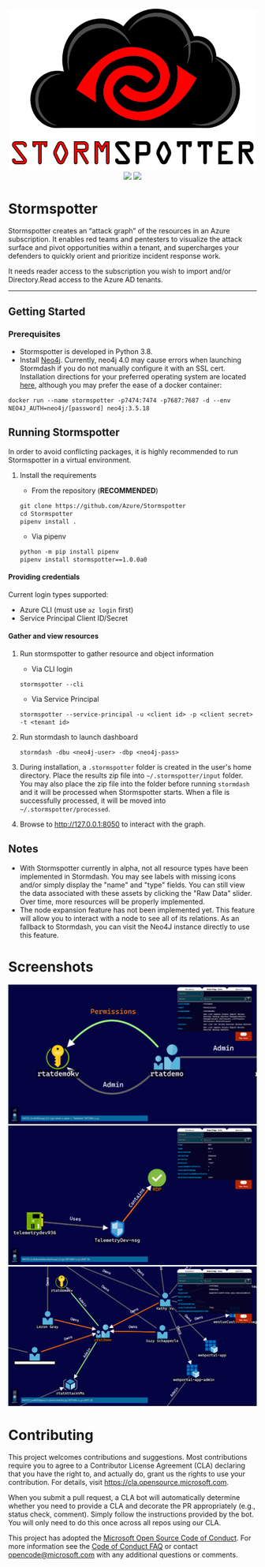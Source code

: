 <p align="center">
    <img src="misc/stormspotter.png" /><br>
    <img src="https://img.shields.io/badge/Version-1.0.0a-red" />
    <img src="https://img.shields.io/badge/python-3.8-success" />
</p>

# Stormspotter

Stormspotter creates an “attack graph” of the resources in an Azure subscription. It enables red teams and pentesters to visualize the attack surface and pivot opportunities within a tenant, and supercharges your defenders to quickly orient and prioritize incident response work.

It needs reader access to the subscription you wish to import and/or Directory.Read access to the Azure AD tenants.

---

## Getting Started

### Prerequisites

- Stormspotter is developed in Python 3.8.
- Install [Neo4j](https://neo4j.com/download/). Currently, neo4j 4.0 may cause errors when launching Stormdash if you do not manually configure it with an SSL cert. Installation directions for your preferred operating system are located [here](https://neo4j.com/docs/operations-manual/current/installation/), although you may prefer the ease of a docker container:

```
docker run --name stormspotter -p7474:7474 -p7687:7687 -d --env NEO4J_AUTH=neo4j/[password] neo4j:3.5.18
```

## Running Stormspotter

In order to avoid conflicting packages, it is highly recommended to run Stormspotter in a virtual environment.

1. Install the requirements

   - From the repository (**RECOMMENDED**)

   ```
   git clone https://github.com/Azure/Stormspotter
   cd Stormspotter
   pipenv install .
   ```

   - Via pipenv

   ```
   python -m pip install pipenv
   pipenv install stormspotter==1.0.0a0
   ```

#### Providing credentials

Current login types supported:

- Azure CLI (must use `az login` first)
- Service Principal Client ID/Secret

#### Gather and view resources

1. Run stormspotter to gather resource and object information

   - Via CLI login

   ```
   stormspotter --cli
   ```

   - Via Service Principal

   ```
   stormspotter --service-principal -u <client id> -p <client secret> -t <tenant id>
   ```

2. Run stormdash to launch dashboard

   ```
   stormdash -dbu <neo4j-user> -dbp <neo4j-pass>
   ```

3. During installation, a `.stormspotter` folder is created in the user's home directory. Place the results zip file into `~/.stormspotter/input` folder. You may also place the zip file into the folder before running `stormdash` and it will be processed when Stormspotter starts. When a file is successfully processed, it will be moved into `~/.stormspotter/processed`.

4. Browse to http://127.0.0.1:8050 to interact with the graph.

## Notes

- With Stormspotter currently in alpha, not all resource types have been implemented in Stormdash. You may see labels with missing icons and/or simply display the "name" and "type" fields. You can still view the data associated with these assets by clicking the "Raw Data" slider. Over time, more resources will be properly implemented.
- The node expansion feature has not been implemented yet. This feature will allow you to interact with a node to see all of its relations. As an fallback to Stormdash, you can visit the Neo4J instance directly to use this feature.

# Screenshots

![Screenshot1](misc/screenshot1.png)
![Screenshot2](misc/screenshot2.png)
![Screenshot3](misc/screenshot3.png)

# Contributing

This project welcomes contributions and suggestions. Most contributions require you to agree to a
Contributor License Agreement (CLA) declaring that you have the right to, and actually do, grant us
the rights to use your contribution. For details, visit https://cla.opensource.microsoft.com.

When you submit a pull request, a CLA bot will automatically determine whether you need to provide
a CLA and decorate the PR appropriately (e.g., status check, comment). Simply follow the instructions
provided by the bot. You will only need to do this once across all repos using our CLA.

This project has adopted the [Microsoft Open Source Code of Conduct](https://opensource.microsoft.com/codeofconduct/).
For more information see the [Code of Conduct FAQ](https://opensource.microsoft.com/codeofconduct/faq/) or
contact [opencode@microsoft.com](mailto:opencode@microsoft.com) with any additional questions or comments.

